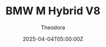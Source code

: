 ---
title: "BMW M Hybrid V8"
meta_title: ""
description: "BMW M Hybrid V8 by AC Friends!"
date: 2025-04-04T05:00:00Z
image: "images/cars/acf-lmdh-bmw-m-hybrid-v8-logo.jpg"
image2: "images/acf-lmdh-bmw-m-hybrid-v8.jpg"
categories: ["Car"]
author: "Theodora"
tags: ["BMW", "Hypercar", "ACF", "Germany", "Le Mans Prototype", "LMDh"]
draft: false
link: https://modsfire.com/CwIFfJd97Es3pJ9
zipsize: "135 MB"
manu: BMW
# brandname: isotta
country: Germany
year: 2023
engine: 4.0L V8 Turbo
class: LMDh
drivetrain: RWD
power: 647 hp
torque: 657
speed: 322
gb: 7-Speed
accel: "? second"
mass: 1030
creator: ACF
creatorfull: AC Friends
creatorlink: https://discord.com/invite/U7Y5RKX
version: "1.16.3"
csp: "0.26"
carname: "BMW M Hybrid V8"
folder: "lmdh_bmw_m_hybrid_2022"
livery: "Included"
r2r: 0
host: ModsFire
cargallery: ["aivhPNn", "za1Ohv2"]
---